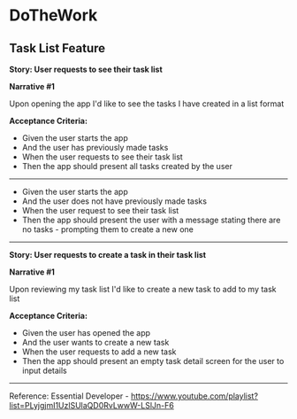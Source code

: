 # DoTheWork

## Task List Feature

**Story: User requests to see their task list**

**Narrative #1** 

Upon opening the app
I'd like to see the tasks I have created in a list format 

**Acceptance Criteria:**

- Given the user starts the app
- And the user has previously made tasks
- When the user requests to see their task list 
- Then the app should present all tasks created by the user
-------------------------------------------------------------
- Given the user starts the app 
- And the user does not have previously made tasks
- When the user request to see their task list 
- Then the app should present the user with a message stating there are no tasks - prompting them to create a new one 
-------------------------------------------------------------

**Story: User requests to create a task in their task list**

**Narrative #1** 

Upon reviewing my task list
I'd like to create a new task to add to my task list 

**Acceptance Criteria:**

- Given the user has opened the app
- And the user wants to create a new task
- When the user requests to add a new task
- Then the app should present an empty task detail screen for the user to input details 
-------------------------------------------------------------


Reference: Essential Developer - https://www.youtube.com/playlist?list=PLyjgjmI1UzlSUlaQD0RvLwwW-LSlJn-F6
